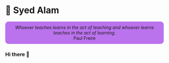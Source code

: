 # 🎾 Syed Alam

<p align="center" style="background-color:#ba72ed; border-radius: 10px; padding: 10px">
<text style="font-style: italic"> Whoever teaches learns in the act of teaching and whoever learns teaches in the act of learning.</text>
<br>
<text> Paul Freire </text>
  <!-- <a href="https://www.azquotes.com/quote/875548">
    <img width="200px" src="./Images/Quotation-Paulo-Freire-Whoever-teaches-learns-in-the-act-of-teaching-and-whoever-87-55-48.jpg" alt="Paul Freire Quote" /></a> -->
</p>

### Hi there 👋

<!--
**smzalam/smzalam** is a ✨ _special_ ✨ repository because its `README.md` (this file) appears on your GitHub profile.

Here are some ideas to get you started:

- 🔭 I’m currently working on ...
- 🌱 I’m currently learning ...
- 👯 I’m looking to collaborate on ...
- 🤔 I’m looking for help with ...
- 💬 Ask me about ...
- 📫 How to reach me: ...
- 😄 Pronouns: ...
- ⚡ Fun fact: ...
-->
